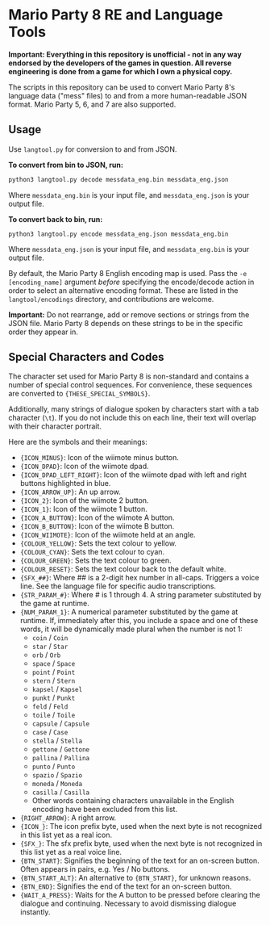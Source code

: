 # Mario Party 8 RE and Language Tools

**Important: Everything in this repository is unofficial - not in any way endorsed by the developers of the games in
question. All reverse engineering is done from a game for which I own a physical copy.**

The scripts in this repository can be used to convert Mario Party 8's language data ("mess" files) to and from a more
human-readable JSON format. Mario Party 5, 6, and 7 are also supported.


## Usage

Use `langtool.py` for conversion to and from JSON.

**To convert from bin to JSON, run:**

```bash
python3 langtool.py decode messdata_eng.bin messdata_eng.json
```

Where `messdata_eng.bin` is your input file, and `messdata_eng.json` is your output file.

**To convert back to bin, run:**

```
python3 langtool.py encode messdata_eng.json messdata_eng.bin
```

Where `messdata_eng.json` is your input file, and `messdata_eng.bin` is your output file.

By default, the Mario Party 8 English encoding map is used.
Pass the `-e [encoding_name]` argument *before* specifying the encode/decode action in order to
select an alternative encoding format. These are listed in the `langtool/encodings` directory,
and contributions are welcome.

**Important:** Do not rearrange, add or remove sections or strings from the JSON file.
Mario Party 8 depends on these strings to be in the specific order they appear in.

## Special Characters and Codes

The character set used for Mario Party 8 is non-standard and contains a number of special control
sequences. For convenience, these sequences are converted to `{THESE_SPECIAL_SYMBOLS}`.

Additionally, many strings of dialogue spoken by characters start with a tab character (`\t`).
If you do not include this on each line, their text will overlap with their character portrait.

Here are the symbols and their meanings:

- `{ICON_MINUS}`: Icon of the wiimote minus button.
- `{ICON_DPAD}`: Icon of the wiimote dpad.
- `{ICON_DPAD_LEFT_RIGHT}`: Icon of the wiimote dpad with left and right buttons highlighted in blue.
- `{ICON_ARROW_UP}`: An up arrow.
- `{ICON_2}`: Icon of the wiimote 2 button.
- `{ICON_1}`: Icon of the wiimote 1 button.
- `{ICON_A_BUTTON}`: Icon of the wiimote A button.
- `{ICON_B_BUTTON}`: Icon of the wiimote B button.
- `{ICON_WIIMOTE}`: Icon of the wiimote held at an angle.
- `{COLOUR_YELLOW}`: Sets the text colour to yellow.
- `{COLOUR_CYAN}`: Sets the text colour to cyan.
- `{COLOUR_GREEN}`: Sets the text colour to green.
- `{COLOUR_RESET}`: Sets the text colour back to the default white.
- `{SFX_##}`: Where ## is a 2-digit hex number in all-caps. Triggers a voice line. See the language file for specific audio transcriptions.
- `{STR_PARAM_#}`: Where # is 1 through 4. A string parameter substituted by the game at runtime.
- `{NUM_PARAM_1}`: A numerical parameter substituted by the game at runtime. If, immediately after this, you include a space and one of these words, it will be dynamically made plural when the number is not 1:
  - `coin` / `Coin`
  - `star` / `Star`
  - `orb` / `Orb`
  - `space` / `Space`
  - `point` / `Point`
  - `stern` / `Stern`
  - `kapsel` / `Kapsel`
  - `punkt` / `Punkt`
  - `feld` / `Feld`
  - `toile` / `Toile`
  - `capsule` / `Capsule`
  - `case` / `Case`
  - `stella` / `Stella`
  - `gettone` / `Gettone`
  - `pallina` / `Pallina`
  - `punto` / `Punto`
  - `spazio` / `Spazio`
  - `moneda` / `Moneda`
  - `casilla` / `Casilla`
  - Other words containing characters unavailable in the English encoding have been excluded from this list.
- `{RIGHT_ARROW}`: A right arrow.
- `{ICON_}`: The icon prefix byte, used when the next byte is not recognized in this list yet as a real icon.
- `{SFX_}`: The sfx prefix byte, used when the next byte is not recognized in this list yet as a real voice line.
- `{BTN_START}`: Signifies the beginning of the text for an on-screen button. Often appears in pairs, e.g. Yes / No buttons.
- `{BTN_START_ALT}`: An alternative to `{BTN_START}`, for unknown reasons.
- `{BTN_END}`: Signifies the end of the text for an on-screen button.
- `{WAIT_A_PRESS}`: Waits for the A button to be pressed before clearing the dialogue and continuing. Necessary to avoid dismissing dialogue instantly.



